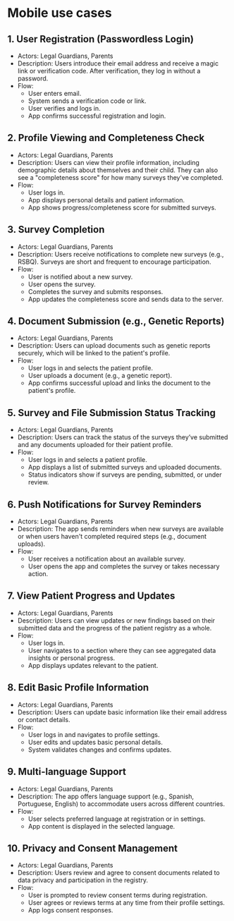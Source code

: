 # Mobile use cases

## 1. User Registration (Passwordless Login)
* Actors: Legal Guardians, Parents
* Description: Users introduce their email address and receive a magic link or verification code. After verification, they log in without a password.
* Flow:
    * User enters email.
    * System sends a verification code or link.
    * User verifies and logs in.
    * App confirms successful registration and login.

## 2. Profile Viewing and Completeness Check
* Actors: Legal Guardians, Parents
* Description: Users can view their profile information, including demographic details about themselves and their child. They can also see a "completeness score" for how many surveys they've completed.
* Flow:
    * User logs in.
    * App displays personal details and patient information.
    * App shows progress/completeness score for submitted surveys.

## 3. Survey Completion
* Actors: Legal Guardians, Parents
* Description: Users receive notifications to complete new surveys (e.g., RSBQ). Surveys are short and frequent to encourage participation.
* Flow:
    * User is notified about a new survey.
    * User opens the survey.
    * Completes the survey and submits responses.
    * App updates the completeness score and sends data to the server.

## 4. Document Submission (e.g., Genetic Reports)
* Actors: Legal Guardians, Parents
* Description: Users can upload documents such as genetic reports securely, which will be linked to the patient's profile.
* Flow:
    * User logs in and selects the patient profile.
    * User uploads a document (e.g., a genetic report).
    * App confirms successful upload and links the document to the patient's profile.

## 5. Survey and File Submission Status Tracking
* Actors: Legal Guardians, Parents
* Description: Users can track the status of the surveys they’ve submitted and any documents uploaded for their patient profile.
* Flow:
    * User logs in and selects a patient profile.
    * App displays a list of submitted surveys and uploaded documents.
    * Status indicators show if surveys are pending, submitted, or under review.

## 6. Push Notifications for Survey Reminders
* Actors: Legal Guardians, Parents
* Description: The app sends reminders when new surveys are available or when users haven't completed required steps (e.g., document uploads).
* Flow:
    * User receives a notification about an available survey.
    * User opens the app and completes the survey or takes necessary action.

## 7. View Patient Progress and Updates
* Actors: Legal Guardians, Parents
* Description: Users can view updates or new findings based on their submitted data and the progress of the patient registry as a whole.
* Flow:
    * User logs in.
    * User navigates to a section where they can see aggregated data insights or personal progress.
    * App displays updates relevant to the patient.

## 8. Edit Basic Profile Information
* Actors: Legal Guardians, Parents
* Description: Users can update basic information like their email address or contact details.
* Flow:
    * User logs in and navigates to profile settings.
    * User edits and updates basic personal details.
    * System validates changes and confirms updates.

## 9. Multi-language Support
* Actors: Legal Guardians, Parents
* Description: The app offers language support (e.g., Spanish, Portuguese, English) to accommodate users across different countries.
* Flow:
    * User selects preferred language at registration or in settings.
    * App content is displayed in the selected language.

## 10. Privacy and Consent Management
* Actors: Legal Guardians, Parents
* Description: Users review and agree to consent documents related to data privacy and participation in the registry.
* Flow:
    * User is prompted to review consent terms during registration.
    * User agrees or reviews terms at any time from their profile settings.
    * App logs consent responses.